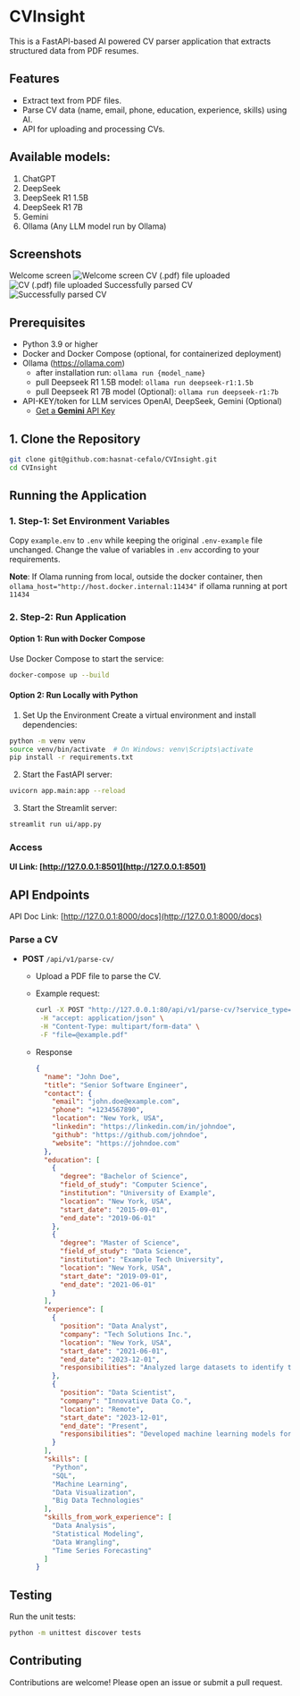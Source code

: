 # CVInsight

This is a FastAPI-based AI powered CV parser application that extracts structured data from PDF resumes.

## Features
- Extract text from PDF files.
- Parse CV data (name, email, phone, education, experience, skills) using AI.
- API for uploading and processing CVs.

## Available models:
1. ChatGPT
2. DeepSeek
3. DeepSeek R1 1.5B
4. DeepSeek R1 7B
5. Gemini 
6. Ollama (Any LLM model run by Ollama)

## Screenshots
Welcome screen
![](/media/screen-1.png "Welcome screen")
CV (.pdf) file uploaded
![](/media/screen-2.png "CV (.pdf) file uploaded")
Successfully parsed CV
![](/media/screen-3.png "Successfully parsed CV")

## Prerequisites
- Python 3.9 or higher
- Docker and Docker Compose (optional, for containerized deployment)
- Ollama (https://ollama.com)
  - after installation run: `ollama run {model_name}`
  - pull Deepseek R1 1.5B model: `ollama run deepseek-r1:1.5b`
  - pull Deepseek R1 7B model (Optional): `ollama run deepseek-r1:7b`
- API-KEY/token for LLM services OpenAI, DeepSeek, Gemini (Optional)
  - [Get a **Gemini** API Key](https://aistudio.google.com/app/apikey?_gl=1*1shco5a*_ga*Mjk3OTM5NC4xNzM4MTY5NTM3*_ga_P1DBVKWT6V*MTczODMyMjI0OC41LjAuMTczODMyMjI1NC41NC4wLjEwNTk2MzM3NDA.)

## 1. Clone the Repository
```bash
git clone git@github.com:hasnat-cefalo/CVInsight.git
cd CVInsight
```

## Running the Application

### 1. Step-1: Set Environment Variables
Copy `example.env` to `.env` while keeping the original `.env-example` file unchanged. Change the value of variables in `.env` according to your requirements.<br>

**Note**: If Olama running from local, outside the docker container, then `ollama_host="http://host.docker.internal:11434"` if ollama running at port `11434`

### 2. Step-2: Run Application
#### Option 1: Run with **Docker Compose**
Use Docker Compose to start the service:
```bash
docker-compose up --build
```

#### Option 2: Run Locally with Python
1. Set Up the Environment
Create a virtual environment and install dependencies:
```bash
python -m venv venv
source venv/bin/activate  # On Windows: venv\Scripts\activate
pip install -r requirements.txt
```
2. Start the FastAPI server:
```bash
uvicorn app.main:app --reload
```
3. Start the Streamlit server:
```bash
streamlit run ui/app.py
```

### Access
**UI Link: [http://127.0.0.1:8501](http://127.0.0.1:8501)** <br>


## API Endpoints
API Doc Link: [http://127.0.0.1:8000/docs](http://127.0.0.1:8000/docs)
### Parse a CV
- **POST** `/api/v1/parse-cv/`
  - Upload a PDF file to parse the CV.
  - Example request:
    ```bash
    curl -X POST "http://127.0.0.1:80/api/v1/parse-cv/?service_type=nlp" \
     -H "accept: application/json" \
     -H "Content-Type: multipart/form-data" \
     -F "file=@example.pdf"
    ```
  
  - Response

    ```json
    {
      "name": "John Doe",
      "title": "Senior Software Engineer",
      "contact": {
        "email": "john.doe@example.com",
        "phone": "+1234567890",
        "location": "New York, USA",
        "linkedin": "https://linkedin.com/in/johndoe",
        "github": "https://github.com/johndoe",
        "website": "https://johndoe.com"
      },
      "education": [
        {
          "degree": "Bachelor of Science",
          "field_of_study": "Computer Science",
          "institution": "University of Example",
          "location": "New York, USA",
          "start_date": "2015-09-01",
          "end_date": "2019-06-01"
        },
        {
          "degree": "Master of Science",
          "field_of_study": "Data Science",
          "institution": "Example Tech University",
          "location": "New York, USA",
          "start_date": "2019-09-01",
          "end_date": "2021-06-01"
        }
      ],
      "experience": [
        {
          "position": "Data Analyst",
          "company": "Tech Solutions Inc.",
          "location": "New York, USA",
          "start_date": "2021-06-01",
          "end_date": "2023-12-01",
          "responsibilities": "Analyzed large datasets to identify trends and improve business decisions."
        },
        {
          "position": "Data Scientist",
          "company": "Innovative Data Co.",
          "location": "Remote",
          "start_date": "2023-12-01",
          "end_date": "Present",
          "responsibilities": "Developed machine learning models for predictive analytics and automation."
        }
      ],
      "skills": [
        "Python",
        "SQL",
        "Machine Learning",
        "Data Visualization",
        "Big Data Technologies"
      ],
      "skills_from_work_experience": [
        "Data Analysis",
        "Statistical Modeling",
        "Data Wrangling",
        "Time Series Forecasting"
      ]
    }
    ```

## Testing
Run the unit tests:
```bash
python -m unittest discover tests
```

## Contributing
Contributions are welcome! Please open an issue or submit a pull request.
